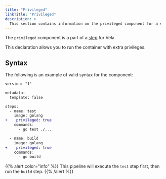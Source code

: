 ```yaml
---
title: "Privileged"
linkTitle: "Privileged"
description: >
  This section contains information on the privileged component for a step.
---
```


The `privileged` component is a part of a [step](/docs/usage/concepts/pipeline/steps) for Vela.

This declaration allows you to run the container with extra privileges.

## Syntax

The following is an example of valid syntax for the component:

```diff
version: "1"

metadata:
  template: false

steps:
  - name: test
    image: golang
+    privileged: true
    commands:
      - go test ./...

  - name: build
    image: golang
+    privileged: true
    commands:
      - go build
```

{{% alert color="info" %}}
This pipeline will execute the `test` step first, then run the `build` step.
{{% /alert %}}
